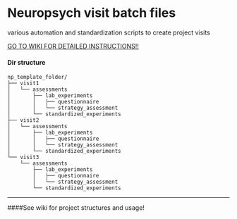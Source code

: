 # Neuropsych visit batch files
various automation and standardization scripts to create project visits

[GO TO WIKI FOR DETAILED INSTRUCTIONS!!](https://github.com/daelsaid/scsnl_create_npvisit_batchfiles/wiki)  

#### Dir structure

```
np_template_folder/
├── visit1
│   └── assessments
│       ├── lab_experiments
│       │   ├── questionnaire
│       │   └── strategy_assessment
│       └── standardized_experiments
├── visit2
│   └── assessments
│       ├── lab_experiments
│       │   ├── questionnaire
│       │   └── strategy_assessment
│       └── standardized_experiments
└── visit3
    └── assessments
        ├── lab_experiments
        │   ├── questionnaire
        │   └── strategy_assessment
        └── standardized_experiments
````

----

####See wiki for project structures and usage!
